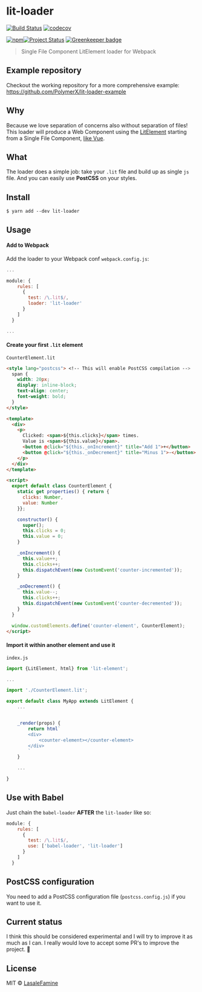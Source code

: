 # lit-loader
[![Build Status](https://travis-ci.org/PolymerX/lit-loader.svg?branch=master)](https://travis-ci.org/PolymerX/lit-loader) [![codecov](https://codecov.io/gh/PolymerX/lit-loader/badge.svg?branch=master)](https://codecov.io/gh/PolymerX/lit-loader?branch=master)

[![npm](https://img.shields.io/npm/v/lit-loader.svg?style=for-the-badge)](https://github.com/PolymerX/lit-loader)[![Project Status](https://img.shields.io/badge/status-experimental-red.svg?longCache=true&style=for-the-badge)](https://github.com/PolymerX/lit-loader) [![Greenkeeper badge](https://badges.greenkeeper.io/PolymerX/lit-loader.svg)](https://greenkeeper.io/)

> Single File Component LitElement loader for Webpack

## Example repository

Checkout the working repository for a more comprehensive example: https://github.com/PolymerX/lit-loader-example

## Why

Because we love separation of concerns also without separation of files! This loader will produce a Web Component using the [LitElement](https://github.com/Polymer/lit-element) starting from a Single File Component, [like Vue](https://vuejs.org/v2/guide/single-file-components.html).

## What

The loader does a simple job: take your `.lit` file and build up as single `js` file. And you can easily use **PostCSS** on your styles.


## Install

```
$ yarn add --dev lit-loader
```

## Usage

#### Add to Webpack

Add the loader to your Webpack conf `webpack.config.js`:

```js
...

module: {
    rules: [
      {
        test: /\.lit$/,
        loader: 'lit-loader'
      }
    ]
  }

...
```

#### Create your first `.lit` element

`CounterElement.lit`
```html
<style lang="postcss"> <!-- This will enable PostCSS compilation -->
  span {
    width: 20px;
    display: inline-block;
    text-align: center;
    font-weight: bold;
  }
</style>

<template>
  <div>
    <p>
      Clicked: <span>${this.clicks}</span> times.
      Value is <span>${this.value}</span>.
      <button @click="${this._onIncrement}" title="Add 1">+</button>
      <button @click="${this._onDecrement}" title="Minus 1">-</button>
    </p>
  </div>
</template>

<script>
  export default class CounterElement {
    static get properties() { return {
      clicks: Number,
      value: Number
    }};

    constructor() {
      super();
      this.clicks = 0;
      this.value = 0;
    }

    _onIncrement() {
      this.value++;
      this.clicks++;
      this.dispatchEvent(new CustomEvent('counter-incremented'));
    }

    _onDecrement() {
      this.value--;
      this.clicks++;
      this.dispatchEvent(new CustomEvent('counter-decremented'));
    }
  }

  window.customElements.define('counter-element', CounterElement);
</script>
```

#### Import it within another element and use it

`index.js`
```js
import {LitElement, html} from 'lit-element';

...

import './CounterElement.lit';

export default class MyApp extends LitElement {
	...


	_render(props) {
		return html`
		<div>
			<counter-element></counter-element>
		</div>
		`
	}

	...

}

```

## Use with Babel

Just chain the `babel-loader` **AFTER** the `lit-loader` like so:

```js
module: {
    rules: [
      {
        test: /\.lit$/,
        use: ['babel-loader', 'lit-loader']
      }
    ]
  }
```

## PostCSS configuration

You need to add a PostCSS configuration file (`postcss.config.js`) if you want to use it.

## Current status

I think this should be considered experimental and I will try to improve it as much as I can. I really would love to accept some PR's to improve the project. 🤘


## License

MIT © [LasaleFamine](https://godev.space)
